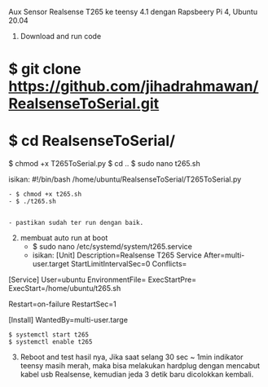 Aux Sensor Realsense T265 ke teensy 4.1
dengan Rapsbeery Pi 4, Ubuntu 20.04

1. Download and run code	
# $ git clone https://github.com/jihadrahmawan/RealsenseToSerial.git
# $ cd RealsenseToSerial/
$ chmod +x T265ToSerial.py
$ cd ..
$ sudo nano t265.sh

isikan:
#!/bin/bash
/home/ubuntu/RealsenseToSerial/T265ToSerial.py


	- $ chmod +x t265.sh
	- $ ./t265.sh


	- pastikan sudah ter run dengan baik.
	

2. membuat auto run at boot
	- $ sudo nano /etc/systemd/system/t265.service
	- isikan:
[Unit]
Description=Realsense T265 Service
After=multi-user.target
StartLimitIntervalSec=0
Conflicts=

[Service]
User=ubuntu
EnvironmentFile=
ExecStartPre=
ExecStart=/home/ubuntu/t265.sh

Restart=on-failure
RestartSec=1

[Install]
WantedBy=multi-user.targe

	$ systemctl start t265
	$ systemctl enable t265
	
	
3. Reboot and test hasil nya,
  Jika saat selang 30 sec ~ 1min indikator teensy masih merah, 
  maka bisa melakukan hardplug dengan mencabut kabel usb Realsense, kemudian jeda 3 detik baru dicolokkan kembali.

